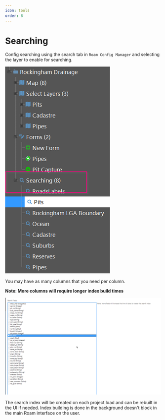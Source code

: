 ```yaml
---
icon: tools
order: 8
---
```


# Searching

Config searching using the search tab in `Roam Config Manager` and selecting the layer to enable for searching.

![](../images/searching.png)

You may have as many columns that you need per column. 

**Note: More columns will require longer index build times**

![](../images/searching-fields.png)

The search index will be created on each project load and can be rebuilt in the UI if needed. Index building is done in 
the background doesn't block in the main Roam interface on the user.

